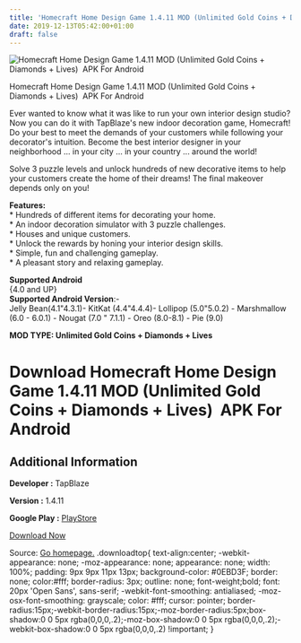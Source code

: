```yaml
---
title: 'Homecraft Home Design Game 1.4.11 MOD (Unlimited Gold Coins + Diamonds + Lives)  APK For Android'
date: 2019-12-13T05:42:00+01:00
draft: false
---
```


![Homecraft Home Design Game 1.4.11 MOD (Unlimited Gold Coins + Diamonds + Lives)  APK For Android](https://i1.wp.com/apkhome.net/wp-content/uploads/2019/12/Homecraft-Home-Design-Game.png "Homecraft Home Design Game 1.4.11 MOD (Unlimited Gold Coins + Diamonds + Lives)  APK For Android")

  

Homecraft Home Design Game 1.4.11 MOD (Unlimited Gold Coins + Diamonds + Lives)  APK For Android

Ever wanted to know what it was like to run your own interior design studio? Now you can do it with TapBlaze's new indoor decoration game, Homecraft! Do your best to meet the demands of your customers while following your decorator's intuition. Become the best interior designer in your neighborhood ... in your city ... in your country ... around the world!

Solve 3 puzzle levels and unlock hundreds of new decorative items to help your customers create the home of their dreams! The final makeover depends only on you!

**Features:**  
\* Hundreds of different items for decorating your home.  
\* An indoor decoration simulator with 3 puzzle challenges.  
\* Houses and unique customers.  
\* Unlock the rewards by honing your interior design skills.  
\* Simple, fun and challenging gameplay.  
\* A pleasant story and relaxing gameplay.

**Supported Android**  
{4.0 and UP}  
**Supported Android Version**:-  
Jelly Bean(4.1"4.3.1)- KitKat (4.4"4.4.4)- Lollipop (5.0"5.0.2) - Marshmallow (6.0 - 6.0.1) - Nougat (7.0 " 7.1.1) - Oreo (8.0-8.1) - Pie (9.0)

**MOD TYPE: Unlimited Gold Coins + Diamonds + Lives**

Download Homecraft Home Design Game 1.4.11 MOD (Unlimited Gold Coins + Diamonds + Lives)  APK For Android
==========================================================================================================

Additional Information
----------------------

**Developer :** TapBlaze

**Version :** 1.4.11

**Google Play :** [PlayStore](https://play.google.com/store/apps/details?id=com.tapblaze.homecraft)

  

[Download Now](https://store4app.co/post/homecraft-home-design-game-1-4-11-mod-unlimited-gold-coins-diamonds-lives-apk-for-android_1575992607)

  
Source: [Go homepage.](https://store4app.co/post/homecraft-home-design-game-1-4-11-mod-unlimited-gold-coins-diamonds-lives-apk-for-android_1575992607) .downloadtop{ text-align:center; -webkit-appearance: none; -moz-appearance: none; appearance: none; width: 100%; padding: 9px 9px 11px 13px; background-color: #0EBD3F; border: none; color:#fff; border-radius: 3px; outline: none; font-weight;bold; font: 20px 'Open Sans', sans-serif; -webkit-font-smoothing: antialiased; -moz-osx-font-smoothing: grayscale; color: #fff; cursor: pointer; border-radius:15px;-webkit-border-radius:15px;-moz-border-radius:5px;box-shadow:0 0 5px rgba(0,0,0,.2);-moz-box-shadow:0 0 5px rgba(0,0,0,.2);-webkit-box-shadow:0 0 5px rgba(0,0,0,.2) !important; }